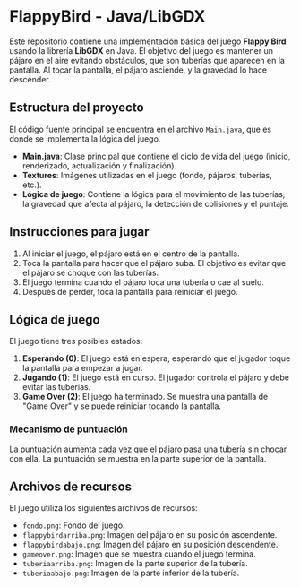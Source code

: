# FlappyBird - Java/LibGDX

Este repositorio contiene una implementación básica del juego **Flappy Bird** usando la librería **LibGDX** en Java. El objetivo del juego es mantener un pájaro en el aire evitando obstáculos, que son tuberías que aparecen en la pantalla. Al tocar la pantalla, el pájaro asciende, y la gravedad lo hace descender.

## Estructura del proyecto

El código fuente principal se encuentra en el archivo `Main.java`, que es donde se implementa la lógica del juego.

- **Main.java**: Clase principal que contiene el ciclo de vida del juego (inicio, renderizado, actualización y finalización).
- **Textures**: Imágenes utilizadas en el juego (fondo, pájaros, tuberías, etc.).
- **Lógica de juego**: Contiene la lógica para el movimiento de las tuberías, la gravedad que afecta al pájaro, la detección de colisiones y el puntaje.

## Instrucciones para jugar

1. Al iniciar el juego, el pájaro está en el centro de la pantalla.
2. Toca la pantalla para hacer que el pájaro suba. El objetivo es evitar que el pájaro se choque con las tuberías.
3. El juego termina cuando el pájaro toca una tubería o cae al suelo.
4. Después de perder, toca la pantalla para reiniciar el juego.

## Lógica de juego

El juego tiene tres posibles estados:

1. **Esperando (0)**: El juego está en espera, esperando que el jugador toque la pantalla para empezar a jugar.
2. **Jugando (1)**: El juego está en curso. El jugador controla el pájaro y debe evitar las tuberías.
3. **Game Over (2)**: El juego ha terminado. Se muestra una pantalla de "Game Over" y se puede reiniciar tocando la pantalla.

### Mecanismo de puntuación

La puntuación aumenta cada vez que el pájaro pasa una tubería sin chocar con ella. La puntuación se muestra en la parte superior de la pantalla.

## Archivos de recursos

El juego utiliza los siguientes archivos de recursos:

- `fondo.png`: Fondo del juego.
- `flappybirdarriba.png`: Imagen del pájaro en su posición ascendente.
- `flappybirdabajo.png`: Imagen del pájaro en su posición descendente.
- `gameover.png`: Imagen que se muestra cuando el juego termina.
- `tuberiaarriba.png`: Imagen de la parte superior de la tubería.
- `tuberiaabajo.png`: Imagen de la parte inferior de la tubería.
